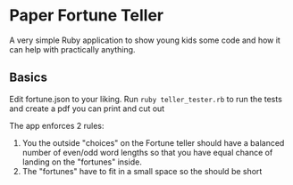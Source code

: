 # Paper Fortune Teller
A very simple Ruby application to show young kids some code and how it can help with practically anything.

## Basics

Edit fortune.json to your liking.
Run ```ruby teller_tester.rb``` to run the tests and create a pdf you can print and cut out

The app enforces 2 rules:
1. You the outside "choices" on the Fortune teller should have a balanced number of even/odd word lengths so that you have equal chance of landing on the "fortunes" inside.
2. The "fortunes" have to fit in a small space so the should be short
